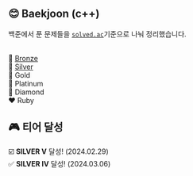 ## 😊 Baekjoon (c++)
백준에서 푼 문제들을 <a href="https://solved.ac/problems/level">`solved.ac`</a>기준으로 나눠 정리했습니다.<br><br>

🥉 [Bronze](https://github.com/woori-zip/Baekjoon/tree/main/%F0%9F%A5%89%20Bronze) <br>
🥈 [Silver](https://github.com/woori-zip/Baekjoon/tree/main/%F0%9F%A5%88%20Silver) <br>
🥇 Gold <br>
💚 Platinum <br>
🩵 Diamond <br>
❤️ Ruby

## 🎮 티어 달성
☑️ **SILVER V** 달성! (2024.02.29)<br>
✅ **SILVER IV** 달성! (2024.03.06)<br>

